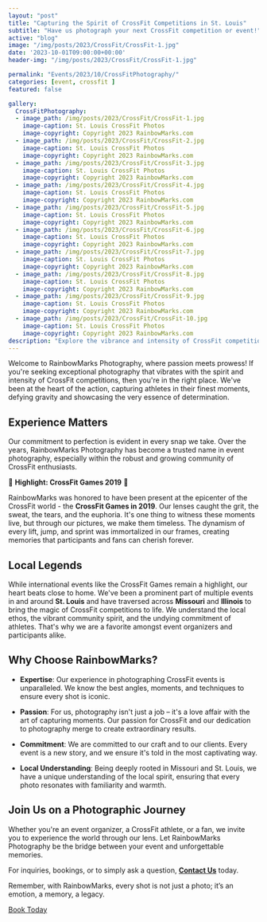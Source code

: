 ```yaml
---
layout: "post"
title: "Capturing the Spirit of CrossFit Competitions in St. Louis"
subtitle: "Have us photograph your next CrossFit competition or event!"
active: "blog"
image: "/img/posts/2023/CrossFit/CrossFit-1.jpg"
date: '2023-10-01T09:00:00+00:00'
header-img: "/img/posts/2023/CrossFit/CrossFit-1.jpg"

permalink: "Events/2023/10/CrossFitPhotography/"
categories: [event, crossfit ]
featured: false

gallery:
  CrossFitPhotography:
  - image_path: /img/posts/2023/CrossFit/CrossFit-1.jpg
    image-caption: St. Louis CrossFit Photos
    image-copyright: Copyright 2023 RainbowMarks.com
  - image_path: /img/posts/2023/CrossFit/CrossFit-2.jpg
    image-caption: St. Louis CrossFit Photos
    image-copyright: Copyright 2023 RainbowMarks.com
  - image_path: /img/posts/2023/CrossFit/CrossFit-3.jpg
    image-caption: St. Louis CrossFit Photos
    image-copyright: Copyright 2023 RainbowMarks.com
  - image_path: /img/posts/2023/CrossFit/CrossFit-4.jpg
    image-caption: St. Louis CrossFit Photos
    image-copyright: Copyright 2023 RainbowMarks.com
  - image_path: /img/posts/2023/CrossFit/CrossFit-5.jpg
    image-caption: St. Louis CrossFit Photos
    image-copyright: Copyright 2023 RainbowMarks.com
  - image_path: /img/posts/2023/CrossFit/CrossFit-6.jpg
    image-caption: St. Louis CrossFit Photos
    image-copyright: Copyright 2023 RainbowMarks.com
  - image_path: /img/posts/2023/CrossFit/CrossFit-7.jpg
    image-caption: St. Louis CrossFit Photos
    image-copyright: Copyright 2023 RainbowMarks.com
  - image_path: /img/posts/2023/CrossFit/CrossFit-8.jpg
    image-caption: St. Louis CrossFit Photos
    image-copyright: Copyright 2023 RainbowMarks.com
  - image_path: /img/posts/2023/CrossFit/CrossFit-9.jpg
    image-caption: St. Louis CrossFit Photos
    image-copyright: Copyright 2023 RainbowMarks.com
  - image_path: /img/posts/2023/CrossFit/CrossFit-10.jpg
    image-caption: St. Louis CrossFit Photos
    image-copyright: Copyright 2023 RainbowMarks.com
description: "Explore the vibrance and intensity of CrossFit competitions through the expert lens of RainbowMarks Photography, where each photo is an emotion, a mem..."
---
```

Welcome to RainbowMarks Photography, where passion meets prowess! If you're seeking exceptional photography that vibrates with the spirit and intensity of CrossFit competitions, then you're in the right place. We've been at the heart of the action, capturing athletes in their finest moments, defying gravity and showcasing the very essence of determination.

## Experience Matters

Our commitment to perfection is evident in every snap we take. Over the years, RainbowMarks Photography has become a trusted name in event photography, especially within the robust and growing community of CrossFit enthusiasts.

🌟 **Highlight: CrossFit Games 2019** 🌟

RainbowMarks was honored to have been present at the epicenter of the CrossFit world - the **CrossFit Games in 2019**. Our lenses caught the grit, the sweat, the tears, and the euphoria. It's one thing to witness these moments live, but through our pictures, we make them timeless. The dynamism of every lift, jump, and sprint was immortalized in our frames, creating memories that participants and fans can cherish forever.

## Local Legends

While international events like the CrossFit Games remain a highlight, our heart beats close to home. We've been a prominent part of multiple events in and around **St. Louis** and have traversed across **Missouri** and **Illinois** to bring the magic of CrossFit competitions to life. We understand the local ethos, the vibrant community spirit, and the undying commitment of athletes. That's why we are a favorite amongst event organizers and participants alike.

## Why Choose RainbowMarks?

- **Expertise**: Our experience in photographing CrossFit events is unparalleled. We know the best angles, moments, and techniques to ensure every shot is iconic.

- **Passion**: For us, photography isn't just a job – it's a love affair with the art of capturing moments. Our passion for CrossFit and our dedication to photography merge to create extraordinary results.

- **Commitment**: We are committed to our craft and to our clients. Every event is a new story, and we ensure it's told in the most captivating way.

- **Local Understanding**: Being deeply rooted in Missouri and St. Louis, we have a unique understanding of the local spirit, ensuring that every photo resonates with familiarity and warmth.

## Join Us on a Photographic Journey

Whether you're an event organizer, a CrossFit athlete, or a fan, we invite you to experience the world through our lens. Let RainbowMarks Photography be the bridge between your event and unforgettable memories.

For inquiries, bookings, or to simply ask a question, [**Contact Us**](https://cjh.am/rbmcontact) today.

Remember, with RainbowMarks, every shot is not just a photo; it’s an emotion, a memory, a legacy.

[Book Today](https://cjh.am/rbmcontact)
